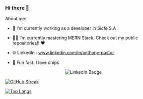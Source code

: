 ### Hi there 👋

About me:
- 💪 I’m currently working as a developer in Sicfe S.A
- 👨‍🎓 I’m currently mastering MERN Stack. Check out my public repositories!! ❤️
- 🌐 LinkedIn : www.linkedin.com/in/anthony-pastor

- 🌟 Fun fact: I love chips

<div id="badges" align="center">
  <a href="https://www.linkedin.com/in/gast%C3%B3n-gonz%C3%A1lez-2550/"></a>
  <img src="https://img.shields.io/badge/LinkedIn-blue?style=for-the-badge&logo=linkedin&logoColor=white" alt="LinkedIn Badge"/>
  <br>
  <img src="https://komarev.com/ghpvc/?username=gastigonzalez1999&style=flat-square&color=blue" alt=""/>
</div>

[![GitHub Streak](http://github-readme-streak-stats.herokuapp.com?user=AnthonyPastor&theme=highcontrast&date_format=M%20j%5B%2C%20Y%5D)](https://git.io/streak-stats)

[![Top Langs](https://github-readme-stats.vercel.app/api/top-langs/?username=AnthonyPastor)](https://github.com/anuraghazra/github-readme-stats)
